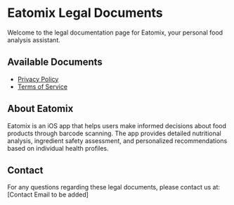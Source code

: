# Eatomix Legal Documents

Welcome to the legal documentation page for Eatomix, your personal food analysis assistant.

## Available Documents

- [Privacy Policy](privacy-policy.md)
- [Terms of Service](terms-of-service.md)

## About Eatomix

Eatomix is an iOS app that helps users make informed decisions about food products through barcode scanning. The app provides detailed nutritional analysis, ingredient safety assessment, and personalized recommendations based on individual health profiles.

## Contact

For any questions regarding these legal documents, please contact us at:
[Contact Email to be added] 